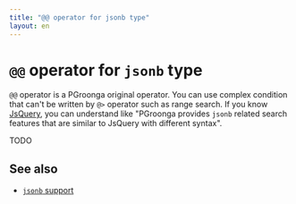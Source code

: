 ```yaml
---
title: "@@ operator for jsonb type"
layout: en
---
```


# `@@` operator for `jsonb` type

`@@` operator is a PGroonga original operator. You can use complex condition that can't be written by `@>` operator such as range search. If you know [JsQuery](https://github.com/postgrespro/jsquery), you can understand like "PGroonga provides `jsonb` related search features that are similar to JsQuery with different syntax".

TODO

## See also

  * [`jsonb` support](../jsonb.html)
